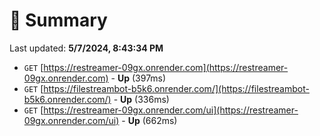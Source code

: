 # 📖 Summary
Last updated: **5/7/2024, 8:43:34 PM**

- `GET` [https://restreamer-09gx.onrender.com](https://restreamer-09gx.onrender.com) - **Up** (397ms)
- `GET` [https://filestreambot-b5k6.onrender.com/](https://filestreambot-b5k6.onrender.com/) - **Up** (336ms)
- `GET` [https://restreamer-09gx.onrender.com/ui](https://restreamer-09gx.onrender.com/ui) - **Up** (662ms)
